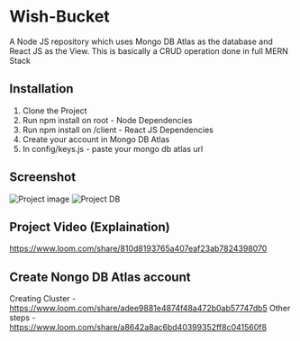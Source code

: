 # Wish-Bucket

A Node JS repository which uses Mongo DB Atlas as the database and React JS as the View. This is basically a CRUD operation done in full MERN Stack

## Installation
1. Clone the Project 
2. Run npm install on root - Node Dependencies
3. Run npm install on /client - React JS Dependencies
4. Create your account in Mongo DB Atlas
5. In config/keys.js - paste your mongo db atlas url

## Screenshot
<img src='https://user-images.githubusercontent.com/15896579/71648632-d561f880-2d2c-11ea-840c-5968e9667d4f.png' alt="Project image"/>
<img src='https://user-images.githubusercontent.com/15896579/71648635-d8f57f80-2d2c-11ea-94e3-f90929359d17.png' alt="Project DB"/>

##  Project Video (Explaination)
https://www.loom.com/share/810d8193765a407eaf23ab7824398070

## Create Nongo DB Atlas account
Creating Cluster - https://www.loom.com/share/adee9881e4874f48a472b0ab57747db5
Other steps - https://www.loom.com/share/a8642a8ac6bd40399352ff8c041560f8

